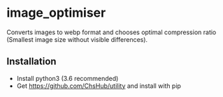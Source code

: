 # image_optimiser
Converts images to webp format and chooses optimal compression ratio (Smallest image size without visible differences).

## Installation
- Install python3 (3.6 recommended)
- Get https://github.com/ChsHub/utility and install with pip

